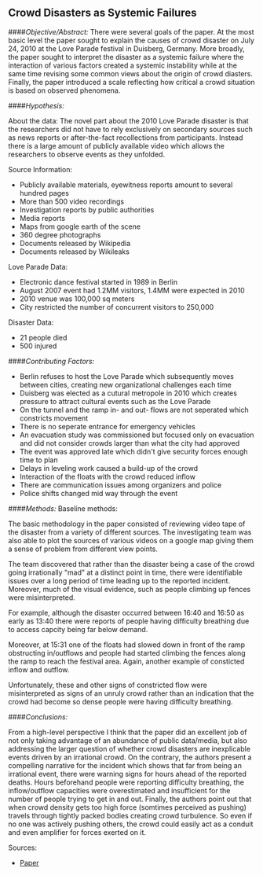 ## Crowd Disasters as Systemic Failures
 
####*Objective/Abstract:*
There were several goals of the paper. At the most basic level the paper sought to explain the causes of crowd disaster on July 24, 2010 at the Love Parade festival in Duisberg, Germany. More broadly, the paper sought to interpret the disaster as a systemic failure where the interaction of various factors created a systemic instability while at the same time revising some common views about the origin of crowd diasters. Finally, the paper introduced a scale reflecting how critical a crowd situation is based on observed phenomena.
 
 
####*Hypothesis:*

About the data:
The novel part about the 2010 Love Parade disaster is that the researchers did not have to rely exclusively on secondary sources such as news reports or after-the-fact recollections from participants. Instead there is a large amount of publicly available video which allows the researchers to observe events as they unfolded. 

Source Information:

* Publicly available materials, eyewitness reports amount to several hundred pages
* More than 500 video recordings
* Investigation reports by public authorities
* Media reports
* Maps from google earth of the scene
* 360 degree photographs
* Documents released by Wikipedia
* Documents released by Wikileaks

Love Parade Data:

* Electronic dance festival started in 1989 in Berlin
* August 2007 event had 1.2MM visitors, 1.4MM were expected in 2010
* 2010 venue was 100,000 sq meters 
* City restricted the number of concurrent visitors to 250,000


Disaster Data:

* 21 people died
* 500 injured


####*Contributing Factors:*

* Berlin refuses to host the Love Parade which subsequently moves between cities, creating new organizational challenges each time
* Duisberg was elected as a cutural metropole in 2010 which creates pressure to attract cultural events such as the Love Parade
* On the tunnel and the ramp in- and out- flows are not seperated which constricts movement
* There is no seperate entrance for emergency vehicles
* An evacuation study was commissioned but focused only on evacuation and did not consider crowds larger than what the city had approved
* The event was approved late which didn't give security forces enough time to plan
* Delays in leveling work caused a build-up of the crowd
* Interaction of the floats with the crowd reduced inflow
* There are communication issues among organizers and police
* Police shifts changed mid way through the event

 

####*Methods:*
Baseline methods:
 
The basic methodology in the paper consisted of reviewing video tape of the disaster from a variety of different sources. The investigating team was also able to plot the sources of various videos on a google map giving them a sense of problem from different view points.

The team discovered that rather than the disaster being a case of the crowd going irrationally "mad" at a distinct point in time, there were identifiable issues over a long period of time leading up to the reported incident.  Moreover, much of the visual evidence, such as people climbing up fences were misinterpreted.

For example, although the disaster occurred between 16:40 and 16:50 as early as 13:40 there were reports of people having difficulty breathing due to access capcity being far below demand.

Moreover, at 15:31 one of the floats had slowed down in front of the ramp obstructing in/outflows and people had started climbing the fences along the ramp to reach the festival area. Again, another example of consticted inflow and outflow.

Unfortunately, these and other signs of constricted flow were misinterpreted as signs of an unruly crowd rather than an indication that the crowd had become so dense people were having difficulty breathing.
 
 
####*Conclusions:*
 
From a high-level perspective I think that the paper did an excellent job of not only taking advantage of an abundance of public data/media, but also addressing the larger question of whether crowd disasters are inexplicable events driven by an irrational crowd.  On the contrary, the authors present a compelling narrative for the incident which shows that far from being an irrational event, there were warning signs for hours ahead of the reported deaths.  Hours beforehand people were reporting difficulty breathing, the inflow/outflow capacities were overestimated and insufficient for the number of people trying to get in and out. Finally, the authors point out that when crowd density gets too high force (somtimes perceived as pushing) travels through tightly packed bodies creating crowd turbulence. So even if no one was actively pushing others, the crowd could easily act as a conduit and even amplifier for forces exerted on it.

 
Sources:
 
* [Paper](http://www.epjdatascience.com/content/1/1/7)
